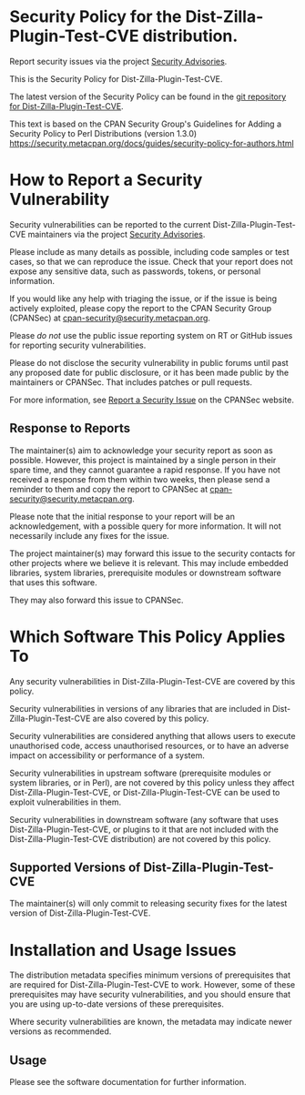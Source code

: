 # Security Policy for the Dist-Zilla-Plugin-Test-CVE distribution.

Report security issues via the project
[Security Advisories](https://github.com/robrwo/perl-Dist-Zilla-Plugin-Test-CVE/security/advisories).

This is the Security Policy for Dist-Zilla-Plugin-Test-CVE.

The latest version of the Security Policy can be found in the
[git repository for Dist-Zilla-Plugin-Test-CVE](https://github.com/robrwo/perl-Dist-Zilla-Plugin-Test-CVE).

This text is based on the CPAN Security Group's Guidelines for Adding
a Security Policy to Perl Distributions (version 1.3.0)
https://security.metacpan.org/docs/guides/security-policy-for-authors.html

# How to Report a Security Vulnerability

Security vulnerabilities can be reported to the current Dist-Zilla-Plugin-Test-CVE
maintainers via the project
[Security Advisories](https://github.com/robrwo/perl-Dist-Zilla-Plugin-Test-CVE/security/advisories).

Please include as many details as possible, including code samples
or test cases, so that we can reproduce the issue.  Check that your
report does not expose any sensitive data, such as passwords,
tokens, or personal information.

If you would like any help with triaging the issue, or if the issue
is being actively exploited, please copy the report to the CPAN
Security Group (CPANSec) at <cpan-security@security.metacpan.org>.

Please *do not* use the public issue reporting system on RT or
GitHub issues for reporting security vulnerabilities.

Please do not disclose the security vulnerability in public forums
until past any proposed date for public disclosure, or it has been
made public by the maintainers or CPANSec.  That includes patches or
pull requests.

For more information, see
[Report a Security Issue](https://security.metacpan.org/docs/report.html)
on the CPANSec website.

## Response to Reports

The maintainer(s) aim to acknowledge your security report as soon as
possible.  However, this project is maintained by a single person in
their spare time, and they cannot guarantee a rapid response.  If you
have not received a response from them within two weeks, then
please send a reminder to them and copy the report to CPANSec at
<cpan-security@security.metacpan.org>.

Please note that the initial response to your report will be an
acknowledgement, with a possible query for more information.  It
will not necessarily include any fixes for the issue.

The project maintainer(s) may forward this issue to the security
contacts for other projects where we believe it is relevant.  This
may include embedded libraries, system libraries, prerequisite
modules or downstream software that uses this software.

They may also forward this issue to CPANSec.

# Which Software This Policy Applies To

Any security vulnerabilities in Dist-Zilla-Plugin-Test-CVE are covered by this policy.

Security vulnerabilities in versions of any libraries that are
included in Dist-Zilla-Plugin-Test-CVE are also covered by this policy.

Security vulnerabilities are considered anything that allows users
to execute unauthorised code, access unauthorised resources, or to
have an adverse impact on accessibility or performance of a system.

Security vulnerabilities in upstream software (prerequisite modules
or system libraries, or in Perl), are not covered by this policy
unless they affect Dist-Zilla-Plugin-Test-CVE, or Dist-Zilla-Plugin-Test-CVE can
be used to exploit vulnerabilities in them.

Security vulnerabilities in downstream software (any software that
uses Dist-Zilla-Plugin-Test-CVE, or plugins to it that are not included with the
Dist-Zilla-Plugin-Test-CVE distribution) are not covered by this policy.

## Supported Versions of Dist-Zilla-Plugin-Test-CVE

The maintainer(s) will only commit to releasing security fixes for
the latest version of Dist-Zilla-Plugin-Test-CVE.

# Installation and Usage Issues

The distribution metadata specifies minimum versions of
prerequisites that are required for Dist-Zilla-Plugin-Test-CVE to work.  However, some
of these prerequisites may have security vulnerabilities, and you
should ensure that you are using up-to-date versions of these
prerequisites.

Where security vulnerabilities are known, the metadata may indicate
newer versions as recommended.

## Usage

Please see the software documentation for further information.
